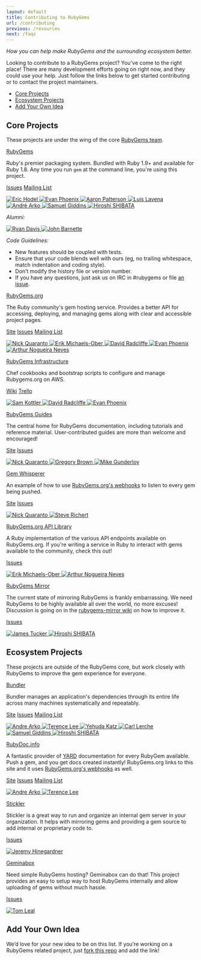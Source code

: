 ```yaml
---
layout: default
title: Contributing to RubyGems
url: /contributing
previous: /resources
next: /faqs
---
```


<em class="t-gray">How you can help make RubyGems and the surrounding ecosystem better.</em>

Looking to contribute to a RubyGems project? You've come to the right place!
There are many development efforts going on right now, and they could use
your help. Just follow the links below to get started contributing or to contact the
project maintainers.

* [Core Projects](#core-projects)
* [Ecosystem Projects](#ecosystem-projects)
* [Add Your Own Idea](#add-your-own-idea)

Core Projects
-------------

These projects are under the wing of the core [RubyGems team](https://github.com/rubygems/).

<a class="project__name is-first" href="https://github.com/rubygems/rubygems">RubyGems</a>

Ruby's premier packaging system. Bundled with Ruby 1.9+ and available for Ruby 1.8. Any time you run
`gem` at the command line, you're using this project.

<div class="project__links">
  <a class="project__link t-link" href="https://github.com/rubygems/rubygems/issues">Issues</a>
  <a class="project__link t-link" href="https://groups.google.com/forum/#!forum/rubygems-developers">Mailing List</a>
</div>

<p class="avatars">
  <a href="https://github.com/drbrain">
    <img src="https://secure.gravatar.com/avatar/58479f76374a3ba3c69b9804163f39f4?s=32" title="Eric Hodel">
  </a>
  <a href="https://github.com/evanphx">
    <img src="https://secure.gravatar.com/avatar/540cb3b3712ffe045113cb03bab616a2?s=32" title="Evan Phoenix">
  </a>
  <a href="https://github.com/tenderlove">
    <img src="https://secure.gravatar.com/avatar/f29327647a9cff5c69618bae420792ea?s=32" title="Aaron Patterson">
  </a>
  <a href="https://github.com/luislavena">
    <img src="https://secure.gravatar.com/avatar/e7cff3cfd41c495e1012227d7dc24202?s=32" title="Luis Lavena">
  </a>
  <a href="https://github.com/indirect">
    <img src="https://secure.gravatar.com/avatar/4c3ed917e59156a36212d48155831482?s=32" title="André Arko">
  </a>
  <a href="https://github.com/segiddins">
    <img src="https://secure.gravatar.com/avatar/4d6be90af74894fd132fb06dacec04d7?s=32" title="Samuel Giddins">
  </a>
  <a href="https://github.com/hsbt">
    <img src="https://secure.gravatar.com/avatar/f2748d34b03ed11330f2a2218904eb2d?s=32" title="Hiroshi SHIBATA">
  </a>
</p>

<em class="t-gray t-uppercase">Alumni:</em>

<p class="avatars">
  <a href="https://github.com/zenspider">
    <img src="https://secure.gravatar.com/avatar/16c4b19d8670085a428787f8b2438223?s=32" title="Ryan Davis">
  </a>
  <a href="https://github.com/jbarnette">
    <img src="https://secure.gravatar.com/avatar/c237cf537a06b60921c97804679e3b15?s=32" title="John Barnette">
  </a>
</p>

<em class="t-gray t-uppercase">Code Guidelines:</em>

* New features should be coupled with tests.
* Ensure that your code blends well with ours (eg, no trailing whitespace, match indentation and coding style).
* Don’t modify the history file or version number.
* If you have any questions, just ask us on IRC in #rubygems or file [an issue][1].

[0]: https://github.com/rubygems/rubygems
[1]: https://github.com/rubygems/rubygems/issues
[2]: http://help.rubygems.org

<a class="project__name" href="https://github.com/rubygems/rubygems.org">RubyGems.org</a>

The Ruby community's gem hosting service. Provides a better API for accessing,
deploying, and managing gems along with clear and accessible project pages.

<div class="project__links">
  <a class="project__link t-link" href="https://rubygems.org">Site</a>
  <a class="project__link t-link" href="https://github.com/rubygems/rubygems.org/issues">Issues</a>
  <a class="project__link t-link" href="https://groups.google.com/forum/#!forum/gemcutter">Mailing List</a>
</div>

<p class="avatars">
  <a href="https://github.com/qrush">
    <img src="https://secure.gravatar.com/avatar/eb8975af8e49e19e3dd6b6b84a542e26?s=32" title="Nick Quaranto">
  </a>
  <a href="https://github.com/sferik">
    <img src="https://secure.gravatar.com/avatar/1f74b13f1e5c6c69cb5d7fbaabb1e2cb?s=32" title="Erik Michaels-Ober">
  </a>
  <a href="https://github.com/dwradcliffe">
    <img src="https://secure.gravatar.com/avatar/013fd4dfb0e29744d5f37cf9068ba930?s=32" title="David Radcliffe">
  </a>
  <a href="https://github.com/evanphx">
    <img src="https://secure.gravatar.com/avatar/540cb3b3712ffe045113cb03bab616a2?s=32" title="Evan Phoenix">
  </a>
  <a href="https://github.com/arthurnn">
    <img src="https://secure.gravatar.com/avatar/bd33b5aaf0eb48d67a8145732d8f61a9?s=32" title="Arthur Nogueira Neves">
  </a>
</p>

<a class="project__name" href="https://github.com/rubygems/rubygems-infrastructure">RubyGems Infrastructure</a>

Chef cookbooks and bootstrap scripts to configure and manage Rubygems.org on AWS.

<div class="project__links">
  <a class="project__link t-link" href="https://github.com/rubygems/rubygems-infrastructure/wiki">Wiki</a>
  <a class="project__link t-link" href="https://trello.com/b/cd2HqKnE/infrastructure">Trello</a>
</div>

<p class="avatars">
  <a href="https://github.com/skottler">
    <img src="https://secure.gravatar.com/avatar/ee9182ab4e45d446dfa05c20c341371f?s=32" title="Sam Kottler">
  </a>
  <a href="https://github.com/dwradcliffe">
    <img src="https://secure.gravatar.com/avatar/013fd4dfb0e29744d5f37cf9068ba930?s=32" title="David Radcliffe">
  </a>
  <a href="https://github.com/evanphx">
    <img src="https://secure.gravatar.com/avatar/540cb3b3712ffe045113cb03bab616a2?s=32" title="Evan Phoenix">
  </a>
</p>

<a class="project__name" href="https://github.com/rubygems/guides">RubyGems Guides</a>

The central home for RubyGems documentation, including tutorials and reference material.
User-contributed guides are more than welcome and encouraged!

<div class="project__links">
  <a class="project__link t-link" href="http://guides.rubygems.org">Site</a>
  <a class="project__link t-link" href="https://github.com/rubygems/guides/issues">Issues</a>
</div>

<p class="avatars">
  <a href="https://github.com/qrush">
    <img src="https://secure.gravatar.com/avatar/eb8975af8e49e19e3dd6b6b84a542e26?s=32" title="Nick Quaranto">
  </a>
  <a href="https://github.com/sandal">
    <img src="https://secure.gravatar.com/avatar/31e038e4e9330f6c75ccfd1fca8010ee?s=32" title="Gregory Brown">
  </a>
  <a href="https://github.com/ffmike">
    <img src="https://secure.gravatar.com/avatar/a54251b745d59735ea5e9f0656a5d58d?s=32" title="Mike Gunderloy">
  </a>
</p>

<a class="project__name" href="https://github.com/rubygems/gemwhisperer">Gem Whisperer</a>

An example of how to use [RubyGems.org's
webhooks](http://guides.rubygems.org/rubygems-org-api/#webhook) to listen to every gem being
pushed.

<div class="project__links">
  <a class="project__link t-link" href="http://m.rubygems.org/">Site</a>
  <a class="project__link t-link" href="https://github.com/rubygems/gemwhisperer/issues">Issues</a>
</div>

<p class="avatars">
  <a href="https://github.com/qrush">
    <img src="https://secure.gravatar.com/avatar/eb8975af8e49e19e3dd6b6b84a542e26?s=32" title="Nick Quaranto">
  </a>
  <a href="https://github.com/laserlemon">
    <img src="https://secure.gravatar.com/avatar/0887991a8846577a6aa85433d6ab3ea2?s=32" title="Steve Richert">
  </a>
</p>

<a class="project__name" href="https://github.com/rubygems/gems">RubyGems.org API Library</a>

A Ruby implementation of the various API endpoints available on RubyGems.org.
If you're writing a service in Ruby to interact with gems available to the
community, check this out!

<div class="project__links">
  <a class="project__link t-link" href="https://github.com/rubygems/gems/issues">Issues</a>
</div>

<p class="avatars">
  <a href="https://github.com/sferik">
    <img src="https://secure.gravatar.com/avatar/1f74b13f1e5c6c69cb5d7fbaabb1e2cb?s=32" title="Erik Michaels-Ober">
  </a>
  <a href="https://github.com/arthurnn">
    <img src="https://secure.gravatar.com/avatar/bd33b5aaf0eb48d67a8145732d8f61a9?s=32" title="Arthur Nogueira Neves">
  </a>
</p>

<a class="project__name" href="https://github.com/rubygems/rubygems-mirror">RubyGems Mirror</a>

The current state of mirroring RubyGems is frankly embarrassing. We need
RubyGems to be highly available all over the world, no more excuses! Discussion
is going on in the [rubygems-mirror
wiki](https://github.com/rubygems/rubygems-mirror/wiki/Mirroring-2.0) on how
to improve it.

<div class="project__links">
  <a class="project__link t-link" href="https://github.com/rubygems/rubygems-mirror/issues">Issues</a>
</div>

<p class="avatars">
  <a href="https://github.com/raggi">
    <img src="https://secure.gravatar.com/avatar/b19b02a49b433c9e2e6e6c43785d2bfb?s=32" title="James Tucker">
  </a>
  <a href="https://github.com/hsbt">
    <img src="https://secure.gravatar.com/avatar/f2748d34b03ed11330f2a2218904eb2d?s=32" title="Hiroshi SHIBATA">
  </a>
</p>

## Ecosystem Projects

These projects are outside of the RubyGems core, but work closely with RubyGems to improve the gem experience for everyone.

<a class="project__name is-first" href="https://github.com/bundler/bundler">Bundler</a>

Bundler manages an application's dependencies through its entire life across
many machines systematically and repeatably.

<div class="project__links">
  <a class="project__link t-link" href="https://bundler.io/">Site</a>
  <a class="project__link t-link" href="https://github.com/bundler/bundler/issues">Issues</a>
  <a class="project__link t-link" href="https://groups.google.com/forum/#!forum/ruby-bundler">Mailing List</a>
</div>

<p class="avatars">
  <a href="https://github.com/indirect">
    <img src="https://secure.gravatar.com/avatar/fb389f1e8b98d5d03be29e9dd309b3be?s=32" title="Andre Arko">
  </a>
  <a href="https://github.com/hone">
    <img src="https://secure.gravatar.com/avatar/efb7c66871043330ce1310a9bdd0aaf6?s=32" title="Terence Lee">
  </a>
  <a href="https://github.com/wycats">
    <img src="https://secure.gravatar.com/avatar/428167a3ec72235ba971162924492609?s=32" title="Yehuda Katz">
  </a>
  <a href="https://github.com/carllerche">
    <img src="https://secure.gravatar.com/avatar/da5274b27cc6c0f505495bf5d504575d?s=32" title="Carl Lerche">
  </a>
  <a href="https://github.com/segiddins">
    <img src="https://secure.gravatar.com/avatar/4d6be90af74894fd132fb06dacec04d7?s=32" title="Samuel Giddins">
  </a>
  <a href="https://github.com/hsbt">
    <img src="https://secure.gravatar.com/avatar/f2748d34b03ed11330f2a2218904eb2d?s=32" title="Hiroshi SHIBATA">
  </a>
</p>

<a class="project__name" href="https://github.com/docmeta/rubydoc.info">RubyDoc.info</a>

A fantastic provider of [YARD](http://yardoc.org) documentation for every
RubyGem available. Push a gem, and you get docs created instantly!
RubyGems.org links to this site and it uses [RubyGems.org's
webhooks](http://guides.rubygems.org/rubygems-org-api/#webhook) as well.

<div class="project__links">
  <a class="project__link t-link" href="http://rubydoc.info">Site</a>
  <a class="project__link t-link" href="https://github.com/docmeta/rubydoc.info/issues">Issues</a>
  <a class="project__link t-link" href="https://groups.google.com/forum/#!forum/yardoc">Mailing List</a>
</div>

<p class="avatars">
  <a href="https://github.com/indirect">
    <img src="https://secure.gravatar.com/avatar/fb389f1e8b98d5d03be29e9dd309b3be?s=32" title="Andre Arko">
  </a>
  <a href="https://github.com/hone">
    <img src="https://secure.gravatar.com/avatar/efb7c66871043330ce1310a9bdd0aaf6?s=32" title="Terence Lee">
  </a>
</p>

<a class="project__name" href="https://github.com/copiousfreetime/stickler">Stickler</a>

Stickler is a great way to run and organize an internal gem server in your
organization. It helps with mirroring gems and providing a gem source to add
internal or proprietary code to.

<div class="project__links">
  <a class="project__link t-link" href="https://github.com/copiousfreetime/stickler/issues">Issues</a>
</div>

<p class="avatars">
  <a href="https://github.com/copiousfreetime">
    <img src="https://secure.gravatar.com/avatar/cff2d90ae70bbbb5d4865d8412159f85?s=32" title="Jeremy Hinegardner">
  </a>
</p>

<a class="project__name" href="https://github.com/geminabox/geminabox">Geminabox</a>

Need simple RubyGems hosting? Geminabox can do that! This project provides an
easy to setup way to host RubyGems internally and allow uploading of gems
without much hassle.

<div class="project__links">
  <a class="project__link t-link" href="https://github.com/geminabox/geminabox/issues">Issues</a>
</div>

<p class="avatars">
  <a href="https://github.com/tomlea">
    <img src="https://secure.gravatar.com/avatar/f61c5838432c656ea88dd77a56a40f52?s=32" title="Tom Leal">
  </a>
</p>

Add Your Own Idea
-----------------

We’d love for your new idea to be on this list. If you’re working on a
RubyGems related project, just [fork this
repo](https://github.com/rubygems/guides) and add the link!
